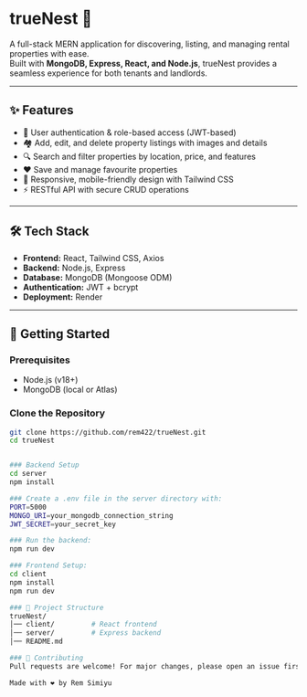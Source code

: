 # trueNest 🏡

A full-stack MERN application for discovering, listing, and managing rental properties with ease.  
Built with **MongoDB, Express, React, and Node.js**, trueNest provides a seamless experience for both tenants and landlords.  

---

## ✨ Features
- 🔑 User authentication & role-based access (JWT-based)
- 🏘️ Add, edit, and delete property listings with images and details
- 🔍 Search and filter properties by location, price, and features
- ❤️ Save and manage favourite properties
- 📱 Responsive, mobile-friendly design with Tailwind CSS
- ⚡ RESTful API with secure CRUD operations

---

## 🛠️ Tech Stack
- **Frontend:** React, Tailwind CSS, Axios  
- **Backend:** Node.js, Express  
- **Database:** MongoDB (Mongoose ODM)  
- **Authentication:** JWT + bcrypt  
- **Deployment:** Render  

---

## 🚀 Getting Started

### Prerequisites
- Node.js (v18+)  
- MongoDB (local or Atlas)  

### Clone the Repository
```bash
git clone https://github.com/rem422/trueNest.git
cd trueNest


### Backend Setup
cd server
npm install

### Create a .env file in the server directory with:
PORT=5000
MONGO_URI=your_mongodb_connection_string
JWT_SECRET=your_secret_key

### Run the backend:
npm run dev

### Frontend Setup:
cd client
npm install
npm run dev

### 📂 Project Structure
trueNest/
│── client/         # React frontend
│── server/         # Express backend
│── README.md

### 🤝 Contributing
Pull requests are welcome! For major changes, please open an issue first to discuss what you’d like to improve.

Made with ❤️ by Rem Simiyu